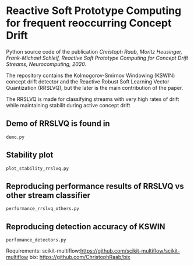 # Reactive Soft Prototype Computing for frequent reoccurring Concept Drift
Python source code of the publication *Christoph Raab, Moritz Heusinger, Frank-Michael Schleif, Reactive Soft Prototype Computing for Concept Drift Streams, Neurocomputing, 2020*. 

The repository contains the Kolmogorov-Smirnov Windowing (KSWIN) concept drift detector and the Reactive Robust Soft Learning Vector Quantization (RRSLVQ), but the later is the main contribution of the paper.

The RRSLVQ is made for classifying streams with very high rates of drift while maintaining stabilit during active concept drift

## Demo of RRSLVQ is found in 
``demo.py``

## Stability plot
``plot_stability_rrslvq.py``

## Reproducing performance results of RRSLVQ vs other stream classifier
``performance_rrslvq_others.py``   

## Reproducing detection accuracy of KSWIN
``perfomance_detectors.py`` 

Requirements:
scikit-multiflow:https://github.com/scikit-multiflow/scikit-multiflow
bix: https://github.com/ChristophRaab/bix
